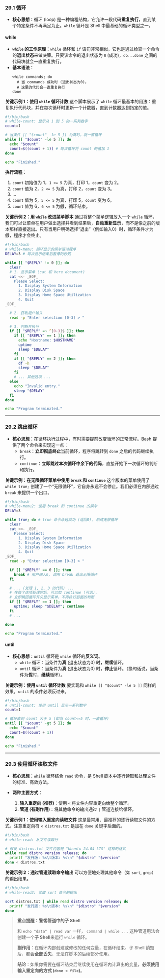 
### 29.1 循环

  - **核心思想**：循环 (loop) 是一种编程结构，它允许一段代码**重复执行**，直到某个特定条件不再满足为止。`while` 循环是 Shell 中最基础的循环类型之一。

#### while

  - **`while` 的工作原理**：`while` 循环和 `if` 语句非常相似，它也是通过检查一个命令的**退出状态**来做决策。只要该命令的退出状态为 `0` (成功)，`do...done` 之间的代码块就会一直重复执行。
  - **基本语法**：
    ```shell
    while commands; do
      # 当 commands 成功时 (退出状态为0)，
      # 这里的代码会一直重复执行
    done
    ```

**关键示例 1：使用 `while` 循环计数**
这个脚本展示了 `while` 循环最基本的用法：重复执行代码块，并在每次循环时更新一个计数器，直到计数器达到指定的值。

```bash
#!/bin/bash
# while-count: 显示从 1 到 5 的一系列数字
count=1

# 当条件 [[ "$count" -le 5 ]] 为真时，就一直循环
while [[ "$count" -le 5 ]]; do
  echo "$count"
  count=$((count + 1)) # 每次循环将 count 的值加 1
done

echo "Finished."
```

**执行流程**：

1.  `count` 初始值为 1，`1 <= 5` 为真，打印 1，`count` 变为 2。
2.  `count` 值为 2，`2 <= 5` 为真，打印 2，`count` 变为 3。
3.  ...
4.  `count` 值为 5，`5 <= 5` 为真，打印 5，`count` 变为 6。
5.  `count` 值为 6，`6 <= 5` 为假，循环结束。

**关键示例 2：用 `while` 改进菜单脚本**
通过将整个菜单逻辑放入一个 `while` 循环，我们可以让菜单在用户做出选择并看到结果后，**自动重新显示**，而不是像之前的版本那样直接退出。只有当用户明确选择“退出”（例如输入0）时，循环条件才为假，程序才会终止。

```bash
#!/bin/bash
# while-menu: 循环显示的菜单驱动程序
DELAY=3 # 每次显示结果后暂停的秒数

while [[ "$REPLY" != 0 ]]; do
  clear
  # 1. 显示菜单 (cat 和 here document)
  cat <<- _EOF_
    Please Select:
      1. Display System Information
      2. Display Disk Space
      3. Display Home Space Utilization
      4. Quit
_EOF_

  # 2. 获取用户输入
  read -p "Enter selection [0-3] > "

  # 3. 判断并执行
  if [[ "$REPLY" =~ ^[0-3]$ ]]; then
    if [[ "$REPLY" == 1 ]]; then
      echo "Hostname: $HOSTNAME"
      uptime
      sleep "$DELAY"
    fi
    if [[ "$REPLY" == 2 ]]; then
      df -h
      sleep "$DELAY"
    fi
    # ... 其他选项 ...
  else
    echo "Invalid entry."
    sleep "$DELAY"
  fi
done

echo "Program terminated."
```

-----

### 29.2 跳出循环

  - **核心思想**：在循环执行过程中，有时需要提前改变循环的正常流程。Bash 提供了两个命令来实现这一点：
      - `break`：**立即彻底终止**当前循环，程序将跳转到 `done` 之后的代码继续执行。
      - `continue`：**立即跳过本次循环中余下的代码**，直接开始下一次循环的判断和执行。

**关键示例：在无限循环菜单中使用 `break` 和 `continue`**
这个版本的菜单使用了 `while true;` 创建了一个“无限循环”，它自身永远不会停止。我们必须在内部通过 `break` 来提供一个出口。

```bash
#!/bin/bash
# while-menu2: 使用 break 和 continue 的菜单
DELAY=3

while true; do # true 命令永远成功 (返回0), 形成无限循环
  clear
  cat <<- _EOF_
    Please Select:
      1. Display System Information
      2. Display Disk Space
      3. Display Home Space Utilization
      4. Quit
_EOF_
  read -p "Enter selection [0-3] > "

  if [[ "$REPLY" == 0 ]]; then
    break # 用户输入0, 调用 break 退出无限循环
  fi

  # ... (处理 1, 2, 3 的代码) ...
  # 在每个选项处理完后，可以加 continue (可选)，
  # 立即跳回循环开头显示菜单，不再执行后面的判断
  if [[ "$REPLY" == 1 ]]; then
    uptime; sleep "$DELAY"; continue
  fi
  # ...

done

echo "Program terminated."
```

#### until

  - **核心思想**：`until` 循环是 `while` 循环的**反义词**。
      - `while` 循环：当条件为**真** (退出状态为0) 时，**继续**循环。
      - `until` 循环：当条件为**真** (退出状态为0) 时，**停止**循环。（换句话说，当条件为**假**时，**继续**循环）。

**关键示例：使用 `until` 循环计数**
要实现和 `while [[ "$count" -le 5 ]]` 同样的效果，`until` 的条件必须反过来。

```bash
#!/bin/bash
# until-count: 使用 until 显示一系列数字
count=1

# 循环直到 count 大于 5 (即当 count<=5 时，一直循环)
until [[ "$count" -gt 5 ]]; do
  echo "$count"
  count=$((count + 1))
done

echo "Finished."
```

-----

### 29.3 使用循环读取文件

  - **核心思想**：`while` 循环结合 `read` 命令，是 Shell 脚本中逐行读取和处理文件的标准、高效方法。

  - **两种主要方式**：

    1.  **输入重定向 (推荐)**：使用 `<` 将文件内容重定向给整个循环。
    2.  **管道 (有副作用)**：将其他命令的输出通过 `|` 管道连接给循环。

**关键示例 1：使用输入重定向读取文件**
这是最常用、最推荐的逐行读取文件的方式。注意重定向符 `< distros.txt` 是加在 `done` 关键字后面的。

```bash
#!/bin/bash
# while-read: 从文件读取行

# 假设 distros.txt 文件内容是 "Ubuntu 24.04 LTS" 这样的格式
while read distro version release; do
  printf "发行版: %s\t版本: %s\n" "$distro" "$version"
done < distros.txt
```

**关键示例 2：通过管道读取命令输出**
可以方便地处理其他命令（如 `sort`, `grep`）的输出结果。

```bash
#!/bin/bash
# while-read2: 读取 sort 命令的输出

sort distros.txt | while read distro version release; do
  printf "发行版: %s\t版本: %s\n" "$distro" "$version"
done
```

> **重点提醒：警惕管道中的子 Shell**
>
> 和 `echo "data" | read var` 一样， `command | while ...` 这种管道用法会创建一个**子 Shell**来运行 `while` 循环。
>
> **副作用**：在循环内部创建或修改的任何变量，在循环结束、子 Shell 销毁后，都会**全部丢失**，无法在脚本的后续部分使用。
>
> **结论**：如果你需要在循环结束后继续使用在循环内计算出的变量，**必须使用输入重定向的方式 (`done < file`)**。
